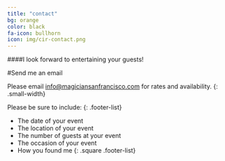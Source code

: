 ```yaml
---
title: "contact"
bg: orange
color: black
fa-icon: bullhorn
icon: img/cir-contact.png
---
```



####I look forward to entertaining your guests!

#Send me an email

Please email [info@magiciansanfrancisco.com](mailto:info@magiciansanfrancisco.com) for rates and availability.
{: .small-width}

Please be sure to include:
{: .footer-list}

- The date of your event
- The location of your event
- The number of guests at your event
- The occasion of your event
- How you found me
{: .square .footer-list}